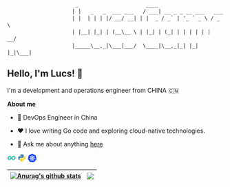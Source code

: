```
                      _                      ____                      
                     | |   _   _  ___ ___   / ___| __ _ _ __ ___   ___ 
                     | |  | | | |/ __/ __| | |  _ / _` | '_ ` _ \ / _ \
                     | |__| |_| | (__\__ \ | |_| | (_| | | | | | |  __/
                     |_____\__,_|\___|___/  \____|\__,_|_| |_| |_|\___|
```

## Hello, I'm Lucs! 👋

I'm a development and operations engineer from CHINA 🇨🇳

**About me**

- 💼 DevOps Engineer in China

- ❤️ I love writing Go code and exploring cloud-native technologies.

- 💬 Ask me about anything [here](https://github.com/lucs-t/lucs-t/issues)

<code><img height="20" alt="go" src="./icons/go.png"></code>
<code><img height="20" alt="python" src="./icons/python.png"></code>
<code><img height="20" alt="kubernetes" src="./icons/kubernetes.png"></code>

| <a href="https://github.com/anuraghazra/github-readme-stats"><img align="center" src="https://github-readme-stats.vercel.app/api?username=lucs-t&show_icons=true&include_all_commits=true&theme=buefy&hide_border=true" alt="Anurag's github stats" /></a> | <a href="https://github.com/anuraghazra/github-readme-stats"><img align="center" src="https://github-readme-stats.vercel.app/api/top-langs/?username=lucs-t&layout=compact&theme=buefy&hide_border=true" /></a> |
| ------------- | ------------- |
